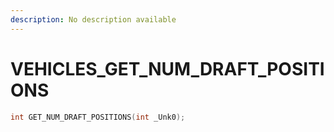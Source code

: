 ```yaml
---
description: No description available 
---
```


# VEHICLES\_GET_NUM_DRAFT_POSITIONS

```cpp
int GET_NUM_DRAFT_POSITIONS(int _Unk0);
```